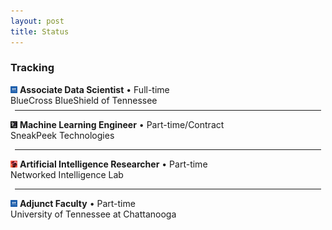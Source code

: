 ```yaml
---
layout: post
title: Status
---
```


### Tracking
<div class="message">
  <span class="flavor"><img src="media/bcbst.png" height="11" style="display: inline; margin: 0rem"> <b>Associate Data Scientist</b> • Full-time</span><br>
  <span class="datet">BlueCross BlueShield of Tennessee</span>
      
  <hr style="margin:0.42rem">
  
  <span class="flavor"><img src="media/sp1.png" height="11" style="display: inline; margin: 0rem"> <b>Machine Learning Engineer</b> • Part-time/Contract</span><br>
  <span class="datet">SneakPeek Technologies</span>
      
  <hr style="margin:0.42rem">

  <span class="flavor"><img src="media/nilab.png" height="11" style="display: inline; margin: 0rem"> <b>Artificial Intelligence Researcher</b> • Part-time</span><br>
  <span class="datet">Networked Intelligence Lab</span>
      
  <hr style="margin:0.42rem">

  <span class="flavor"><img src="media/bcbst.png" height="11" style="display: inline; margin: 0rem"> <b>Adjunct Faculty</b> • Part-time</span><br>
  <span class="datet">University of Tennessee at Chattanooga</span>

  <!--
  <table align="center" style="border: none;">
    <tbody style="border: none;">
      <tr style="border: none;">
        <td align="center" style="border: none;"><img width="20vw" height="20vw" src="media/bcbst.png"></td>
        <td style="border: none;">BlueCross BlueShield Tennessee</td>
        <td style="border: none;">Associate Data Scientist</td>
      </tr>
      <tr style="border: none;">
        <td align="center" style="border: none;"><img width="20vw" height="20vw" src="media/sp1.png"></td>
        <td style="border: none;">SneakPeek</td>
        <td style="border: none;">Machine Learning Engineer</td>
      </tr>
      <tr style="border: none;">
        <td align="center" style="border: none;"><img width="20vw" height="20vw" src="media/nilab.png"></td>
        <td style="border: none;">Networked Intelligence Lab</td>
        <td style="border: none;">Artificial Intelligence Researcher</td>
      </tr>
      <tr style="border: none;">
        <td align="center" style="border: none;"><img width="20vw" height="20vw" src="media/utc.png"></td>
        <td style="border: none;">University of Tennessee at Chattanooga</td>
        <td style="border: none;">Adjunct Faculty</td>
      </tr>
    </tbody>
  </table>
    -->
</div>

